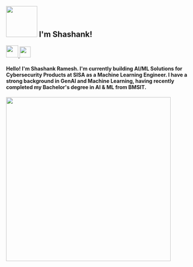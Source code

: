 ## <img src="https://user-images.githubusercontent.com/73171829/149663932-5bd1bc75-3bc6-436b-8e28-319a843c1a5b.gif" width="85px"> I'm Shashank!
<a href="mailto:shashankramesh2002@gmail.com" target="_blank">
<img src="https://user-images.githubusercontent.com/73171829/149664949-2cf30d4e-49aa-4ded-89ff-fc9e744d9a1f.PNG" width="33px"/>
<a href="https://www.linkedin.com/in/shashank-ramesh-773a381b2/" target="_blank">
<img src="https://user-images.githubusercontent.com/73171829/149664583-e469cfc0-8583-4faa-bf3c-3a1d1f97a57e.png"  width="30px"/>
</a>
  
#### Hello! I'm Shashank Ramesh. I'm currently building AI/ML Solutions for Cybersecurity Products at SISA as a Machine Learning Engineer. I have a strong background in GenAI and Machine Learning, having recently completed my Bachelor's degree in AI & ML from BMSIT.
<img src="https://user-images.githubusercontent.com/73171829/149663097-e77294c3-769c-45ae-92c9-011fbba94965.gif" height="450px" width ="450px" align="left">

<div style="padding-top:1000px; padding-left:500px">
  
  </div>
</div>

</div>

